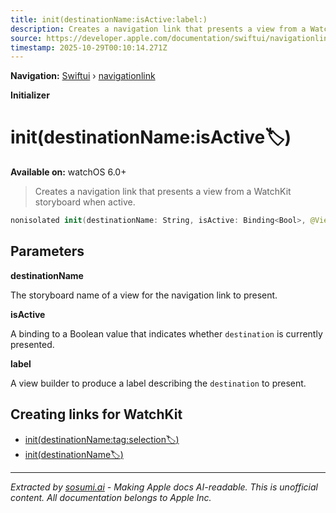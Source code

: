 ```yaml
---
title: init(destinationName:isActive:label:)
description: Creates a navigation link that presents a view from a WatchKit storyboard when active.
source: https://developer.apple.com/documentation/swiftui/navigationlink/init(destinationname:isactive:label:)
timestamp: 2025-10-29T00:10:14.271Z
---
```


**Navigation:** [Swiftui](/documentation/swiftui) › [navigationlink](/documentation/swiftui/navigationlink)

**Initializer**

# init(destinationName:isActive:label:)

**Available on:** watchOS 6.0+

> Creates a navigation link that presents a view from a WatchKit storyboard when active.

```swift
nonisolated init(destinationName: String, isActive: Binding<Bool>, @ViewBuilder label: () -> Label)
```

## Parameters

**destinationName**

The storyboard name of a view for the navigation link to present.



**isActive**

A binding to a Boolean value that indicates whether `destination` is currently presented.



**label**

A view builder to produce a label describing the `destination` to present.



## Creating links for WatchKit

- [init(destinationName:tag:selection:label:)](/documentation/swiftui/navigationlink/init(destinationname:tag:selection:label:))
- [init(destinationName:label:)](/documentation/swiftui/navigationlink/init(destinationname:label:))

---

*Extracted by [sosumi.ai](https://sosumi.ai) - Making Apple docs AI-readable.*
*This is unofficial content. All documentation belongs to Apple Inc.*

